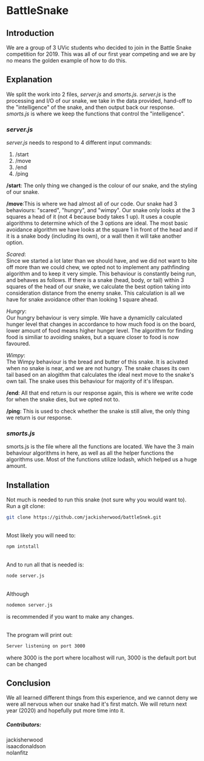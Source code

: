 # **BattleSnake**

## **Introduction**
We are a group of 3 UVic students who decided to join in the Battle Snake competition for 2019. This was all of our first year competing and we are by no means the golden example of how to do this.

## **Explanation**
We split the work into 2 files, *server.js* and *smorts.js*. *server.js* is the processing and I/O of our snake, we take in the data provided, hand-off to the "intelligence" of the snake, and then output back our response. *smorts.js* is where we keep the functions that control the "intelligence". 

### ***server.js***
 *server.js* needs to respond to 4 different input commands:
1. /start
2. /move
3. /end
4. /ping

**/start**: The only thing we changed is the colour of our snake, and the styling of our snake.

**/move**:This is where we had almost all of our code. Our snake had 3 behaviours: "scared", "hungry", and "wimpy". Our snake only looks at the 3 squares a head of it (not 4 because body takes 1 up). It uses a couple algorithms to determine which of the 3 options are ideal. The most basic avoidance algorithm we have looks at the square 1 in front of the head and if it is a snake body (including its own), or a wall then it will take another option.

*Scared*:\
Since we started a lot later than we should have, and we did not want to bite off more than we could chew, we opted not to implement any pathfinding algorithm and to keep it very simple. This behaviour is constantly being run, and behaves as follows. If there is a snake (head, body, or tail) within 3 squares of the head of our snake, we calculate the best option taking into consideration distance from the enemy snake. This calculation is all we have for snake avoidance other than looking 1 square ahead.

*Hungry*:\
Our hungry behaviour is very simple. We have a dynamiclly calculated hunger level that changes in accordance to how much food is on the board, lower amount of food means higher hunger level. The algorithm for finding food is similiar to avoiding snakes, but a square closer to food is now favoured.

*Wimpy*:\
The Wimpy behaviour is the bread and butter of this snake. It is acivated when no snake is near, and we are not hungry. The snake chases its own tail based on an alogithm that calculates the ideal next move to the snake's own tail. The snake uses this behaviour for majority of it's lifespan.

**/end**: All that end return is our response again, this is where we write code for when the snake dies, but we opted not to.

**/ping**: This is used to check whether the snake is still alive, the only thing we return is our response.

### ***smorts.js***
smorts.js is the file where all the functions are located. We have the 3 main behaviour algorithms in here, as well as all the helper functions the algorithms use. Most of the functions utilize lodash, which helped us a huge amount.

## **Installation**
Not much is needed to run this snake (not sure why you would want to).\
Run a git clone:
```bash
git clone https://github.com/jackisherwood/battleSnek.git
```

\
Most likely you will need to:
```bash
npm intstall
```

\
And to run all that is needed is:
```bash
node server.js
```

\
Although 
```bash
nodemon server.js
```
is recommended if you want to make any changes.

\
The program will print out:
```bash
Server listening on port 3000
```
where 3000 is the port where localhost will run, 3000 is the default port but can be changed

## **Conclusion**
We all learned different things from this experience, and we cannot deny we were all nervous when our snake had it's first match. We will return next year (2020) and hopefully put more time into it.


##### Contributors:
jackisherwood\
isaacdonaldson\
nolanfitz
